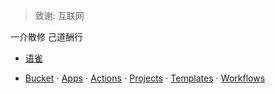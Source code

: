 > 致谢: 互联网

一介散修 己道酬行

* [语雀](https://www.yuque.com/gendloop)


* [Bucket](https://github.com/gendloop/gendloopBucket) $\cdot$ [Apps](https://github.com/gendloop/gendloopApps) $\cdot$ [Actions](https://github.com/gendloop/gendloopActions) $\cdot$ [Projects](https://github.com/gendloop/gendloopProjects) $\cdot$ [Templates](https://github.com/gendloop/gendloopTemplates) $\cdot$ [Workflows](https://github.com/gendloop/gendloopWorkflows) 

<!--
**gendloop/gendloop** is a ✨ _special_ ✨ repository because its `README.md` (this file) appears on your GitHub profile.

Here are some ideas to get you started:

- 🔭 I’m currently working on ...
- 🌱 I’m currently learning ...
- 👯 I’m looking to collaborate on ...
- 🤔 I’m looking for help with ...
- 💬 Ask me about ...
- 📫 How to reach me: ...
- 😄 Pronouns: ...
- ⚡ Fun fact: ...
-->
